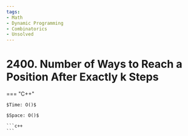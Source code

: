 ```yaml
---
tags:
- Math
- Dynamic Programming
- Combinatorics
- Unsolved
---
```



# 2400. Number of Ways to Reach a Position After Exactly k Steps

=== "C++"

    $Time: O()$

    $Space: O()$

    ```c++
    ```